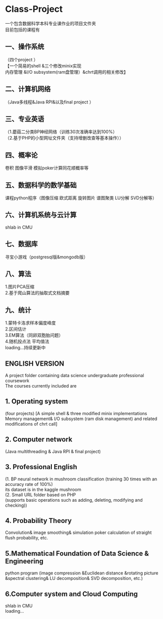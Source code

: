 # Class-Project
一个包含数据科学本科专业课作业的项目文件夹<br>
目前包括的课程有
## 一、操作系统
（四个project ）<br>
【一个简易的shell &三个修改minix实现 <br>
内存管理 &I/O subsystem(ram盘管理）&chrt调用的相关修改】
## 二、计算机网络
（Java多线程&Java RPI&以及final project ）
## 三、专业英语
（1.蘑菇二分类BP神经网络（训练30次准确率达到100%）<br>
（2.基于PHP的小型网址文件夹（支持增删改查等基本操作））
## 四、概率论
卷积 图像平滑 模拟poker计算同花顺概率等
## 五、数据科学的数学基础
课程python程序（图像压缩 欧式距离 旋转图片 谱图聚类 LU分解 SVD分解等）
## 六、计算机系统与云计算
shlab in CMU<br>
## 七、数据库
寻宝小游戏（postgresql版&mongodb版）<br>
## 八、算法
1.图片PCA压缩<br>
2.基于爬山算法的抽取式文档摘要
## 九、统计
1.蒙特卡洛求样本偏度峰度<br>
2.区间估计<br>
3.EM算法（同卵双胞胎问题）<br>
4.随机投点法 平均值法<br>
loading...持续更新中


## ENGLISH VERSION
A project folder containing data science undergraduate professional coursework<br>
The courses currently included are
## 1. Operating system 
(four projects)
[A simple shell & three modified minix implementations<br>
Memory management& I/O subsystem (ram disk management) and related modifications of chrt call]
## 2. Computer network
(Java multithreading & Java RPI & final project)
## 3. Professional English 
(1.  BP neural network in mushroom classification (training 30 times with an accuracy rate of 100%)<br>
its dataset is in the kaggle mushroom<br>
(2. Small URL folder based on PHP <br>(supports basic operations such as adding, deleting, modifying and checking))
## 4. Probability Theory
Convolution& image smoothing& simulation poker calculation of straight flush probability, etc.
## 5.Mathematical Foundation of Data Science & Engineering
python program (image compression &Euclidean distance &rotating picture &spectral clustering& LU decomposition& SVD decomposition, etc.)
## 6.Computer system and Cloud Computing
shlab in CMU<br>
loading...
